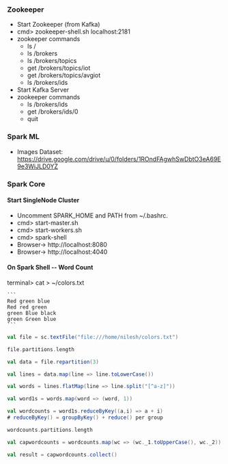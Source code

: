 ### Zookeeper
* Start Zookeeper (from Kafka)
* cmd> zookeeper-shell.sh localhost:2181
* zookeeper commands
    * ls /
    * ls /brokers
    * ls /brokers/topics
    * get /brokers/topics/iot
    * get /brokers/topics/avgiot
    * ls /brokers/ids
* Start Kafka Server
* zookeeper commands
    * ls /brokers/ids
    * get /brokers/ids/0
    * quit

### Spark ML
* Images Dataset: https://drive.google.com/drive/u/0/folders/1ROndFAgwhSwDbtO3eA69E9e3WiJLD0YZ

### Spark Core


#### Start SingleNode Cluster
* Uncomment SPARK_HOME and PATH from ~/.bashrc.
* cmd> start-master.sh
* cmd> start-workers.sh
* cmd> spark-shell
* Browser-> http://localhost:8080
* Browser-> http://localhost:4040

#### On Spark Shell -- Word Count
terminal> cat > ~/colors.txt

	```
    Red green blue
    Red red green
    green Blue black
    green Green blue
	```

```scala
val file = sc.textFile("file:///home/nilesh/colors.txt")

file.partitions.length

val data = file.repartition(3)

val lines = data.map(line => line.toLowerCase())

val words = lines.flatMap(line => line.split("[^a-z]"))

val word1s = words.map(word => (word, 1))

val wordcounts = word1s.reduceByKey((a,i) => a + i)
# reduceByKey() = groupByKey() + reduce() per group

wordcounts.partitions.length

val capwordcounts = wordcounts.map(wc => (wc._1.toUpperCase(), wc._2))

val result = capwordcounts.collect()

```


